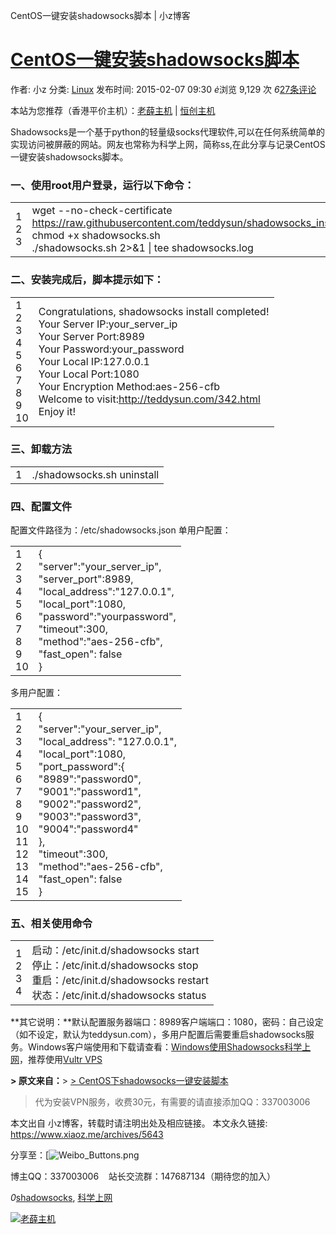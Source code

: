 CentOS一键安装shadowsocks脚本 | 小z博客

# [CentOS一键安装shadowsocks脚本](https://www.xiaoz.me/archives/5643)

作者: 小z  分类: [Linux](https://www.xiaoz.me/archives/category/notes/linux)  发布时间: 2015-02-07 09:30  *ė*浏览 9,129 次  *6*[27条评论](https://www.xiaoz.me/archives/5643#comments)

本站为您推荐（香港平价主机）：[老薛主机](http://www.xiaoz.me/laoxue) | [恒创主机](http://www.xiaoz.me/url/?id=6)

Shadowsocks是一个基于python的轻量级socks代理软件,可以在任何系统简单的实现访问被屏蔽的网站。网友也常称为科学上网，简称ss,在此分享与记录CentOS一键安装shadowsocks脚本。

### 一、使用root用户登录，运行以下命令：

|     |     |
| --- | --- |
| 1<br>2<br>3 | wget --no-check-certificate https://raw.githubusercontent.com/teddysun/shadowsocks_install/master/shadowsocks.sh<br>chmod +x shadowsocks.sh<br>./shadowsocks.sh 2>&1 \| tee shadowsocks.log |

### 二、安装完成后，脚本提示如下：

|     |     |
| --- | --- |
| 1<br>2<br>3<br>4<br>5<br>6<br>7<br>8<br>9<br>10 | Congratulations, shadowsocks install completed!<br>Your Server IP:your_server_ip<br>Your Server Port:8989<br>Your Password:your_password<br>Your Local IP:127.0.0.1<br>Your Local Port:1080<br>Your Encryption Method:aes-256-cfb<br>Welcome to visit:http://teddysun.com/342.html<br>Enjoy it! |

### 三、卸载方法

|     |     |
| --- | --- |
| 1   | ./shadowsocks.sh uninstall |

### 四、配置文件

配置文件路径为：/etc/shadowsocks.json
单用户配置：

|     |     |
| --- | --- |
| 1<br>2<br>3<br>4<br>5<br>6<br>7<br>8<br>9<br>10 | {<br>"server":"your_server_ip",<br>"server_port":8989,<br>"local_address":"127.0.0.1",<br>"local_port":1080,<br>"password":"yourpassword",<br>"timeout":300,<br>"method":"aes-256-cfb",<br>"fast_open": false<br>} |

多用户配置：

|     |     |
| --- | --- |
| 1<br>2<br>3<br>4<br>5<br>6<br>7<br>8<br>9<br>10<br>11<br>12<br>13<br>14<br>15 | {<br>"server":"your_server_ip",<br>"local_address": "127.0.0.1",<br>"local_port":1080,<br>"port_password":{<br>"8989":"password0",<br>"9001":"password1",<br>"9002":"password2",<br>"9003":"password3",<br>"9004":"password4"<br>},<br>"timeout":300,<br>"method":"aes-256-cfb",<br>"fast_open": false<br>} |

### 五、相关使用命令

|     |     |
| --- | --- |
| 1<br>2<br>3<br>4 | 启动：/etc/init.d/shadowsocks start<br>停止：/etc/init.d/shadowsocks stop<br>重启：/etc/init.d/shadowsocks restart<br>状态：/etc/init.d/shadowsocks status |

**其它说明：**默认配置服务器端口：8989客户端端口：1080，密码：自己设定（如不设定，默认为teddysun.com），多用户配置后需要重启shadowsocks服务。Windows客户端使用和下载请查看：[Windows使用Shadowsocks科学上网](http://www.xiaoz.me/archives/5616)，推荐使用[Vultr VPS](http://www.xiaoz.me/archives/6390)

**> 原文来自：**> [> CentOS下shadowsocks一键安装脚本](http://teddysun.com/342.html)
> 代为安装VPN服务，收费30元，有需要的请直接添加QQ：337003006

本文出自 小z博客，转载时请注明出处及相应链接。
本文永久链接: https://www.xiaoz.me/archives/5643

分享至：[![Weibo_Buttons.png](CentOS一键安装shadowsocks脚本%20_%20小z博客.md#)

博主QQ：337003006    站长交流群：147687134（期待您的加入）

*0*[shadowsocks](https://www.xiaoz.me/archives/tag/shadowsocks), [科学上网](https://www.xiaoz.me/archives/tag/%e7%a7%91%e5%ad%a6%e4%b8%8a%e7%bd%91)

[![老薛主机](../_resources/0f47d470f9114d0013791af6536fc100.jpg)](http://www.xiaoz.me/url/?id=5)